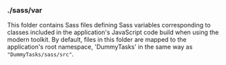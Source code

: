 ### ./sass/var

This folder contains Sass files defining Sass variables corresponding to classes
included in the application's JavaScript code build when using the modern toolkit.
By default, files in this folder are mapped to the application's root namespace,
'DummyTasks' in the same way as `"DummyTasks/sass/src"`.